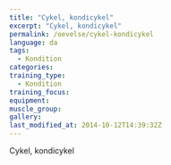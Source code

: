 ```yaml
---
title: "Cykel, kondicykel"
excerpt: "Cykel, kondicykel"
permalink: /oevelse/cykel-kondicykel
language: da
tags:
  - Kondition
categories:
training_type: 
  - Kondition
training_focus: 
equipment:
muscle_group:
gallery:
last_modified_at: 2014-10-12T14:39:32Z
---
```


Cykel, kondicykel
